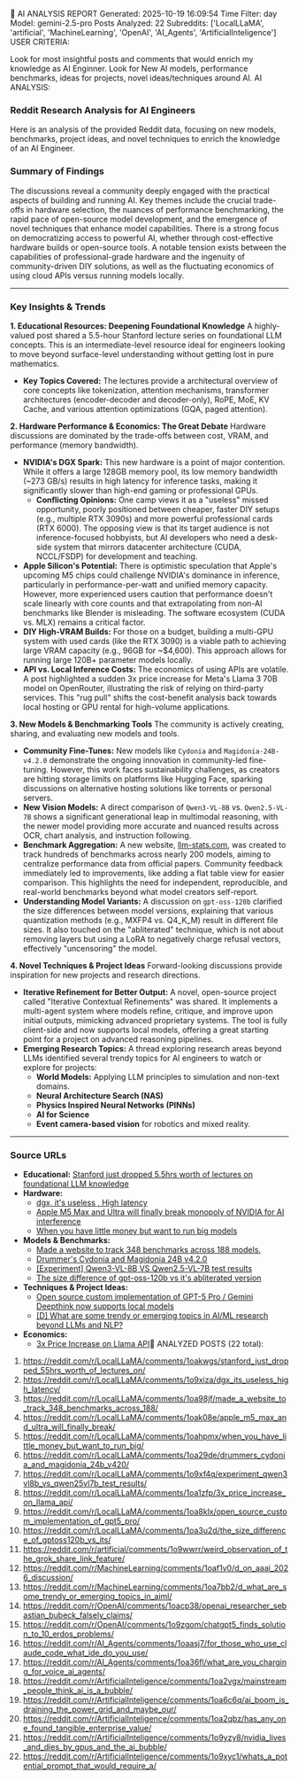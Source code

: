 🧠 AI ANALYSIS REPORT
Generated: 2025-10-19 16:09:54
Time Filter: day
Model: gemini-2.5-pro
Posts Analyzed: 22
Subreddits: ['LocalLLaMA', 'artificial', 'MachineLearning', 'OpenAI', 'AI_Agents', 'ArtificialInteligence']
USER CRITERIA:

Look for most insightful posts and comments that would enrich my knowledge as AI Enginner. Look for New AI models, performance benchmarks, ideas for projects, novel ideas/techniques around AI. 
AI ANALYSIS:
### Reddit Research Analysis for AI Engineers

Here is an analysis of the provided Reddit data, focusing on new models, benchmarks, project ideas, and novel techniques to enrich the knowledge of an AI Engineer.

### Summary of Findings

The discussions reveal a community deeply engaged with the practical aspects of building and running AI. Key themes include the crucial trade-offs in hardware selection, the nuances of performance benchmarking, the rapid pace of open-source model development, and the emergence of novel techniques that enhance model capabilities. There is a strong focus on democratizing access to powerful AI, whether through cost-effective hardware builds or open-source tools. A notable tension exists between the capabilities of professional-grade hardware and the ingenuity of community-driven DIY solutions, as well as the fluctuating economics of using cloud APIs versus running models locally.

---

### Key Insights & Trends

**1. Educational Resources: Deepening Foundational Knowledge**
A highly-valued post shared a 5.5-hour Stanford lecture series on foundational LLM concepts. This is an intermediate-level resource ideal for engineers looking to move beyond surface-level understanding without getting lost in pure mathematics.

*   **Key Topics Covered:** The lectures provide a architectural overview of core concepts like tokenization, attention mechanisms, transformer architectures (encoder-decoder and decoder-only), RoPE, MoE, KV Cache, and various attention optimizations (GQA, paged attention).

**2. Hardware Performance & Economics: The Great Debate**
Hardware discussions are dominated by the trade-offs between cost, VRAM, and performance (memory bandwidth).

*   **NVIDIA's DGX Spark:** This new hardware is a point of major contention. While it offers a large 128GB memory pool, its low memory bandwidth (~273 GB/s) results in high latency for inference tasks, making it significantly slower than high-end gaming or professional GPUs.
    *   **Conflicting Opinions:** One camp views it as a "useless" missed opportunity, poorly positioned between cheaper, faster DIY setups (e.g., multiple RTX 3090s) and more powerful professional cards (RTX 6000). The opposing view is that its target audience is not inference-focused hobbyists, but AI developers who need a desk-side system that mirrors datacenter architecture (CUDA, NCCL/FSDP) for development and teaching.
*   **Apple Silicon's Potential:** There is optimistic speculation that Apple's upcoming M5 chips could challenge NVIDIA's dominance in inference, particularly in performance-per-watt and unified memory capacity. However, more experienced users caution that performance doesn't scale linearly with core counts and that extrapolating from non-AI benchmarks like Blender is misleading. The software ecosystem (CUDA vs. MLX) remains a critical factor.
*   **DIY High-VRAM Builds:** For those on a budget, building a multi-GPU system with used cards (like the RTX 3090) is a viable path to achieving large VRAM capacity (e.g., 96GB for ~$4,600). This approach allows for running large 120B+ parameter models locally.
*   **API vs. Local Inference Costs:** The economics of using APIs are volatile. A post highlighted a sudden 3x price increase for Meta's Llama 3 70B model on OpenRouter, illustrating the risk of relying on third-party services. This "rug pull" shifts the cost-benefit analysis back towards local hosting or GPU rental for high-volume applications.

**3. New Models & Benchmarking Tools**
The community is actively creating, sharing, and evaluating new models and tools.

*   **Community Fine-Tunes:** New models like `Cydonia` and `Magidonia-24B-v4.2.0` demonstrate the ongoing innovation in community-led fine-tuning. However, this work faces sustainability challenges, as creators are hitting storage limits on platforms like Hugging Face, sparking discussions on alternative hosting solutions like torrents or personal servers.
*   **New Vision Models:** A direct comparison of `Qwen3-VL-8B` vs. `Qwen2.5-VL-7B` shows a significant generational leap in multimodal reasoning, with the newer model providing more accurate and nuanced results across OCR, chart analysis, and instruction following.
*   **Benchmark Aggregation:** A new website, [llm-stats.com](https://llm-stats.com/benchmarks), was created to track hundreds of benchmarks across nearly 200 models, aiming to centralize performance data from official papers. Community feedback immediately led to improvements, like adding a flat table view for easier comparison. This highlights the need for independent, reproducible, and real-world benchmarks beyond what model creators self-report.
*   **Understanding Model Variants:** A discussion on `gpt-oss-120b` clarified the size differences between model versions, explaining that various quantization methods (e.g., MXFP4 vs. Q4_K_M) result in different file sizes. It also touched on the "abliterated" technique, which is not about removing layers but using a LoRA to negatively charge refusal vectors, effectively "uncensoring" the model.

**4. Novel Techniques & Project Ideas**
Forward-looking discussions provide inspiration for new projects and research directions.

*   **Iterative Refinement for Better Output:** A novel, open-source project called "Iterative Contextual Refinements" was shared. It implements a multi-agent system where models refine, critique, and improve upon initial outputs, mimicking advanced proprietary systems. The tool is fully client-side and now supports local models, offering a great starting point for a project on advanced reasoning pipelines.
*   **Emerging Research Topics:** A thread exploring research areas beyond LLMs identified several trendy topics for AI engineers to watch or explore for projects:
    *   **World Models:** Applying LLM principles to simulation and non-text domains.
    *   **Neural Architecture Search (NAS)**
    *   **Physics Inspired Neural Networks (PINNs)**
    *   **AI for Science**
    *   **Event camera-based vision** for robotics and mixed reality.

---

### Source URLs

*   **Educational:** [Stanford just dropped 5.5hrs worth of lectures on foundational LLM knowledge](https://reddit.com/r/LocalLLaMA/comments/1oakwgs/stanford_just_dropped_55hrs_worth_of_lectures_on/)
*   **Hardware:**
    *   [dgx, it's useless , High latency](https://reddit.com/r/LocalLLaMA/comments/1o9xiza/dgx_its_useless_high_latency/)
    *   [Apple M5 Max and Ultra will finally break monopoly of NVIDIA for AI interference](https://reddit.com/r/LocalLLaMA/comments/1oak08e/apple_m5_max_and_ultra_will_finally_break/)
    *   [When you have little money but want to run big models](https://reddit.com/r/LocalLLaMA/comments/1oahpmx/when_you_have_little_money_but_want_to_run_big/)
*   **Models & Benchmarks:**
    *   [Made a website to track 348 benchmarks across 188 models.](https://reddit.com/r/LocalLLaMA/comments/1oa98jf/made_a_website_to_track_348_benchmarks_across_188/)
    *   [Drummer's Cydonia and Magidonia 24B v4.2.0](https://reddit.com/r/LocalLLaMA/comments/1oa29de/drummers_cydonia_and_magidonia_24b_v420/)
    *   [[Experiment] Qwen3-VL-8B VS Qwen2.5-VL-7B test results](https://reddit.com/r/LocalLLaMA/comments/1o9xf4q/experiment_qwen3vl8b_vs_qwen25vl7b_test_results/)
    *   [The size difference of gpt-oss-120b vs it's abliterated version](https://reddit.com/r/LocalLLaMA/comments/1oa3u2d/the_size_difference_of_gptoss120b_vs_its/)
*   **Techniques & Project Ideas:**
    *   [Open source custom implementation of GPT-5 Pro / Gemini Deepthink now supports local models](https://reddit.com/r/LocalLLaMA/comments/1oa8klx/open_source_custom_implementation_of_gpt5_pro/)
    *   [[D] What are some trendy or emerging topics in AI/ML research beyond LLMs and NLP?](https://reddit.com/r/MachineLearning/comments/1oa7bb2/d_what_are_some_trendy_or_emerging_topics_in_aiml/)
*   **Economics:**
    *   [3x Price Increase on Llama API](https://reddit.com/r/LocalLLaMA/comments/1oa1zfp/3x_price_increase_on_llama_api/)📎 ANALYZED POSTS (22 total):
1. https://reddit.com/r/LocalLLaMA/comments/1oakwgs/stanford_just_dropped_55hrs_worth_of_lectures_on/
2. https://reddit.com/r/LocalLLaMA/comments/1o9xiza/dgx_its_useless_high_latency/
3. https://reddit.com/r/LocalLLaMA/comments/1oa98jf/made_a_website_to_track_348_benchmarks_across_188/
4. https://reddit.com/r/LocalLLaMA/comments/1oak08e/apple_m5_max_and_ultra_will_finally_break/
5. https://reddit.com/r/LocalLLaMA/comments/1oahpmx/when_you_have_little_money_but_want_to_run_big/
6. https://reddit.com/r/LocalLLaMA/comments/1oa29de/drummers_cydonia_and_magidonia_24b_v420/
7. https://reddit.com/r/LocalLLaMA/comments/1o9xf4q/experiment_qwen3vl8b_vs_qwen25vl7b_test_results/
8. https://reddit.com/r/LocalLLaMA/comments/1oa1zfp/3x_price_increase_on_llama_api/
9. https://reddit.com/r/LocalLLaMA/comments/1oa8klx/open_source_custom_implementation_of_gpt5_pro/
10. https://reddit.com/r/LocalLLaMA/comments/1oa3u2d/the_size_difference_of_gptoss120b_vs_its/
11. https://reddit.com/r/artificial/comments/1o9wwrr/weird_observation_of_the_grok_share_link_feature/
12. https://reddit.com/r/MachineLearning/comments/1oaf1v0/d_on_aaai_2026_discussion/
13. https://reddit.com/r/MachineLearning/comments/1oa7bb2/d_what_are_some_trendy_or_emerging_topics_in_aiml/
14. https://reddit.com/r/OpenAI/comments/1oacp38/openai_researcher_sebastian_bubeck_falsely_claims/
15. https://reddit.com/r/OpenAI/comments/1o9zgom/chatgpt5_finds_solution_to_10_erdos_problems/
16. https://reddit.com/r/AI_Agents/comments/1oaasj7/for_those_who_use_claude_code_what_ide_do_you_use/
17. https://reddit.com/r/AI_Agents/comments/1oa36fl/what_are_you_charging_for_voice_ai_agents/
18. https://reddit.com/r/ArtificialInteligence/comments/1oa2vgx/mainstream_people_think_ai_is_a_bubble/
19. https://reddit.com/r/ArtificialInteligence/comments/1oa6c6q/ai_boom_is_draining_the_power_grid_and_maybe_our/
20. https://reddit.com/r/ArtificialInteligence/comments/1oa2qbz/has_any_one_found_tangible_enterprise_value/
21. https://reddit.com/r/ArtificialInteligence/comments/1o9yzy8/nvidia_lives_and_dies_by_gpus_and_the_ai_bubble/
22. https://reddit.com/r/ArtificialInteligence/comments/1o9xyc1/whats_a_potential_prompt_that_would_require_a/
